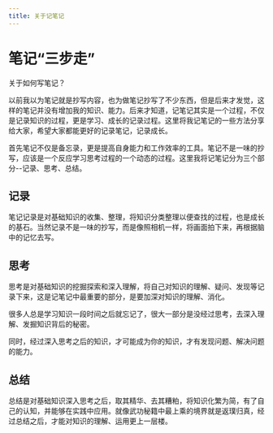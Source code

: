 ```yaml
---
title: 关于记笔记
---
```


# 笔记“三步走”

关于如何写笔记？ 

以前我以为笔记就是抄写内容，也为做笔记抄写了不少东西，但是后来才发觉，这样的笔记并没有增加我的知识、能力。后来才知道，记笔记其实是一个过程，不仅是记录知识的过程，更是学习、成长的记录过程。这里将我记笔记的一些方法分享给大家，希望大家都能更好的记录笔记，记录成长。

首先笔记不仅是备忘录，更是提高自身能力和工作效率的工具。笔记不是一味的抄写，应该是一个反应学习思考过程的一个动态的过程。这里我将记笔记分为三个部分--记录、思考、总结。

## 记录

笔记记录是对基础知识的收集、整理，将知识分类整理以便查找的过程，也是成长的基石。当然记录不是一味的抄写，而是像照相机一样，将画面拍下来，再根据脑中的记忆去写。

## 思考

思考是对基础知识的挖掘探索和深入理解，将自己对知识的理解、疑问、发现等记录下来，这是记笔记中最重要的部分，是要加深对知识的理解、消化。

很多人总是学习知识一段时间之后就忘记了，很大一部分是没经过思考，去深入理解、发掘知识背后的秘密。

同时，经过深入思考之后的知识，才可能成为你的知识，才有发现问题、解决问题的能力。

## 总结

总结是对基础知识深入思考之后，取其精华、去其糟粕，将知识化繁为简，有了自己的认知，并能够在实践中应用。就像武功秘籍中最上乘的境界就是返璞归真，经过总结之后，才能对知识的理解、运用更上一层楼。


